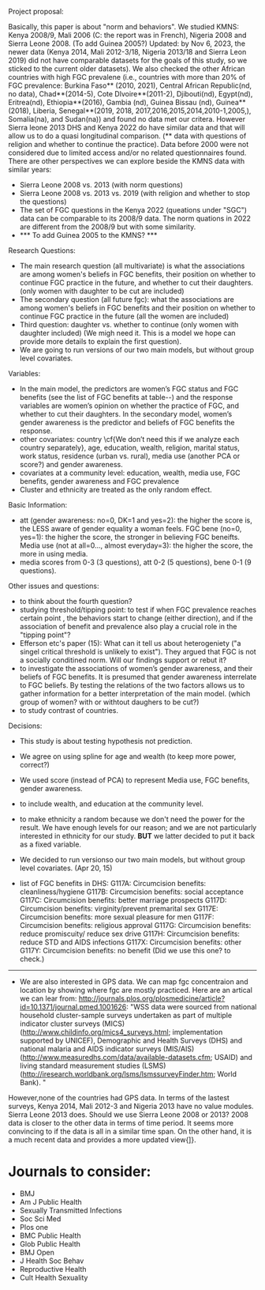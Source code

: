 Project proposal:

Basically, this paper is about "norm and behaviors".
We studied KMNS: Kenya 2008/9, Mali 2006 (C: the report was in French), Nigeria 2008 and Sierra Leone 2008. (To add Guinea 2005?)
Updated: by Nov 6, 2023, the newer data (Kenya 2014, Mali 2012-3/18, Nigeria 2013/18 and Sierra Leon 2019) did not have comparable datasets for the goals of this study, so we sticked to the current older datasets).  We also checked the other African countries with high FGC prevalene (i.e., countries with more than 20% of FGC prevalence:  Burkina Faso** (2010, 2021), Central African Republic(nd, no data), Chad**(2014-5), Cote Dlvoire**(2011-2), Djibouti(nd), Egypt(nd), Eritrea(nd), Ethiopia**(2016), Gambia (nd), Guinea Bissau (nd), Guinea** (2018), Liberia, Senegal**(2019, 2018, 2017,2016,2015,2014,2010-1,2005,), Somalia(na), and Sudan(na)) and found no data met our critera.  However Sierra leone 2013 DHS and Kenya 2022 do have similar data and that will allow us to do a quasi longitudinal comparison.  (** data with questions of religion and whether to continue the practice). Data before 2000 were not considered due to limited access and/or no related questionnaires found.
There are other perspectives we can explore beside the KMNS data with similar years: 
- Sierra Leone 2008 vs. 2013 (with norm questions)
- Sierra Leone 2008 vs. 2013 vs. 2019 (with religion and whether to stop the questions)
- The set of FGC questions in the Kenya 2022 (queations under "SGC") data can be comparable to its 2008/9 data.  The norm quations in 2022 are different from the 2008/9 but with some similarity.
- *** To add Guinea 2005 to the KMNS? ***

Research Questions:

* The main research question (all multivariate) is what the associations are among women's beliefs in FGC benefits, their position on whether to continue FGC practice in the future, and whether to cut their daughters. (only women with daughter to be cut are included)
* The secondary question (all future fgc):  what the associations are among women's beliefs in FGC benefits and their position on whether to continue FGC practice in the future (all the women are included)
* Third question:  daughter vs. whether to continue (only women with daughter included) (We migh need it.  This is a model we hope can provide more details to explain the first question).
* We are going to run versions of our two main models, but without group level covariates.


Variables:
* In the main model, the predictors are women’s FGC status and FGC benefits  (see the list of FGC benefits at table--) and the response variables are women’s opinion on whether the practice of FGC, and whether to cut their daughters.  In the secondary model, women’s gender awareness is the predictor and beliefs of FGC benefits the response.
* other covariates:  country \cf{We don’t need this if we analyze each country separately}, age, education, wealth, religion, marital status, work status, residence (urban vs. rural), media use (another PCA or score?) and gender awareness.
* covariates at a community level:  education, wealth, media use, FGC benefits, gender awareness and FGC prevalence
* Cluster and ethnicity are treated as the only random effect.

Basic Information:
* att (gender awareness: no=0, DK=1 and yes=2):  the higher the score is, the LESS aware of gender equality a woman feels.  FGC bene (no=0, yes=1):  the higher the score, the stronger in believing FGC beneifts.  Media use (not at all=0..., almost everyday=3):  the higher the score, the more in using media.
* media scores from 0-3 (3 questions), att 0-2 (5 questions), bene 0-1 (9 questions).

Other issues and questions:
* to think about the fourth question?
* studying threshold/tipping point: to test if when FGC prevalence reaches certain point , the behaviors start to change (either direction), and if the association of benefit and prevalence also play a crucial role in the "tipping point"?
* Efferson etc's paper (15):  What can it tell us about heterogeniety ("a singel critical threshold is unlikely to exist"). They argued that FGC is not a socially conditined norm.  Will our findings support or rebut it?
* to investigate the associations of women’s gender awareness, and their beliefs of FGC benefits.  It is presumed that gender awareness interrelate to FGC beliefs.  By testing the relations of the two factors allows us to gather information for a better interpretation of the main model. (which group of women?  with or withtout daughers to be cut?)
* to study contrast of countries.

Decisions:
* This study is about testing hypothesis not prediction.
* We agree on using spline for age and wealth (to keep more power, correct?)
* We used score (instead of PCA) to represent Media use, FGC benefits, gender awareness.
* to include wealth, and education at the community level.
* to make ethnicity a random because we don't need the power for the result.  We have enough levels for our reason; and we are not particularly interested in ethnicity for our study.  __BUT__ we latter decided to put it back as a fixed variable.
* We decided to run versionso our two main models, but without group level covariates. (Apr 20, 15)

* list of FGC benefits in DHS:
G117A: Circumcision benefits: cleanliness/hygiene
G117B: Circumcision benefits: social acceptance
G117C: Circumcision benefits: better marriage prospects
G117D: Circumcision benefits: virginity/prevent premarital sex
G117E: Circumcision benefits: more sexual pleasure for men
G117F: Circumcision benefits: religious approval
G117G: Circumcision benefits: reduce promiscuity/ reduce sex drive
G117H: Circumcision benefits: reduce STD and AIDS infections
G117X: Circumcision benefits: other
G117Y: Circumcision benefits: no benefit (Did we use this one? to check.)

-------------------------------

* We are also interested in GPS data.  We can map fgc concentraion and location by showing where fgc are mostly practiced.  Here are an artical we can lear from: http://journals.plos.org/plosmedicine/article?id=10.1371/journal.pmed.1001626: "WSS data were sourced from national household cluster-sample surveys undertaken as part of multiple indicator cluster surveys (MICS) (http://www.childinfo.org/mics4_surveys.html; implementation supported by UNICEF), Demographic and Health Surveys (DHS) and national malaria and AIDS indicator surveys (MIS/AIS) (http://www.measuredhs.com/data/available-datasets.cfm; USAID) and living standard measurement studies (LSMS) (http://iresearch.worldbank.org/lsms/lsmssurveyFinder.htm; World Bank). "

However,none of the countries had GPS data.  In terms of the lastest surveys, Kenya 2014, Mali 2012-3 and Nigeria 2013 have no value modules.  Sierra Leone 2013 does.  Should we use Sierra Leone 2008 or 2013? 2008 data is closer to the other data in terms of time period. It seems more convincing to if the data is all in a similar time span.  On the other hand, it is a much recent data and provides a more updated view{]}. 


# Journals to consider:

- BMJ
- Am J Public Health
- Sexually Transmitted Infections
- Soc Sci Med
- Plos one
- BMC Public Health
- Glob Public Health
- BMJ Open
- J Health Soc Behav
- Reproductive Health
- Cult Health Sexuality
